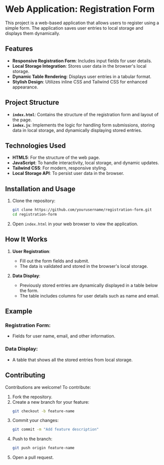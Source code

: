 # Web Application: Registration Form

This project is a web-based application that allows users to register using a simple form. The application saves user entries to local storage and displays them dynamically.

## Features

- **Responsive Registration Form**: Includes input fields for user details.
- **Local Storage Integration**: Stores user data in the browser's local storage.
- **Dynamic Table Rendering**: Displays user entries in a tabular format.
- **Stylish Design**: Utilizes inline CSS and Tailwind CSS for enhanced appearance.

## Project Structure

- **`index.html`**: Contains the structure of the registration form and layout of the page.
- **`index.js`**: Implements the logic for handling form submissions, storing data in local storage, and dynamically displaying stored entries.

## Technologies Used

- **HTML5**: For the structure of the web page.
- **JavaScript**: To handle interactivity, local storage, and dynamic updates.
- **Tailwind CSS**: For modern, responsive styling.
- **Local Storage API**: To persist user data in the browser.

## Installation and Usage

1. Clone the repository:
   ```bash
   git clone https://github.com/yourusername/registration-form.git
   cd registration-form
   ```

2. Open `index.html` in your web browser to view the application.

## How It Works

1. **User Registration**:
   - Fill out the form fields and submit.
   - The data is validated and stored in the browser's local storage.

2. **Data Display**:
   - Previously stored entries are dynamically displayed in a table below the form.
   - The table includes columns for user details such as name and email.

## Example

### Registration Form:
- Fields for user name, email, and other information.

### Data Display:
- A table that shows all the stored entries from local storage.

## Contributing

Contributions are welcome! To contribute:

1. Fork the repository.
2. Create a new branch for your feature:
   ```bash
   git checkout -b feature-name
   ```
3. Commit your changes:
   ```bash
   git commit -m "Add feature description"
   ```
4. Push to the branch:
   ```bash
   git push origin feature-name
   ```
5. Open a pull request.



